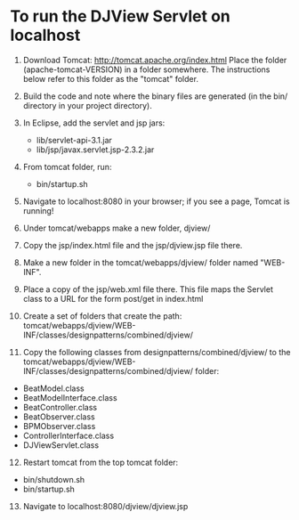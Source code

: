 # To run the DJView Servlet on localhost

1. Download Tomcat: http://tomcat.apache.org/index.html
Place the folder (apache-tomcat-VERSION) in a folder somewhere.
The instructions below refer to this folder as the "tomcat" folder.

2. Build the code and note where the binary files are generated (in the 
bin/ directory in your project directory).

3. In Eclipse, add the servlet and jsp jars:
   * lib/servlet-api-3.1.jar
   * lib/jsp/javax.servlet.jsp-2.3.2.jar

4. From tomcat folder, run:
   * bin/startup.sh

5. Navigate to localhost:8080 in your browser; if you see a page, Tomcat is running!

6. Under tomcat/webapps make a new folder, djview/

7. Copy the jsp/index.html file and the jsp/djview.jsp file there.

8. Make a new folder in the tomcat/webapps/djview/ folder named "WEB-INF".

9. Place a copy of the jsp/web.xml file there. This file maps the Servlet class to a URL 
for the form post/get in index.html

10. Create a set of folders that create the path: 
tomcat/webapps/djview/WEB-INF/classes/designpatterns/combined/djview/

11. Copy the following classes from designpatterns/combined/djview/ to the
tomcat/webapps/djview/WEB-INF/classes/designpatterns/combined/djview/
folder:
   * BeatModel.class 
   * BeatModelInterface.class 
   * BeatController.class
   * BeatObserver.class
   * BPMObserver.class
   * ControllerInterface.class
   * DJViewServlet.class 

12. Restart tomcat from the top tomcat folder:
   * bin/shutdown.sh
   * bin/startup.sh

13. Navigate to localhost:8080/djview/djview.jsp



